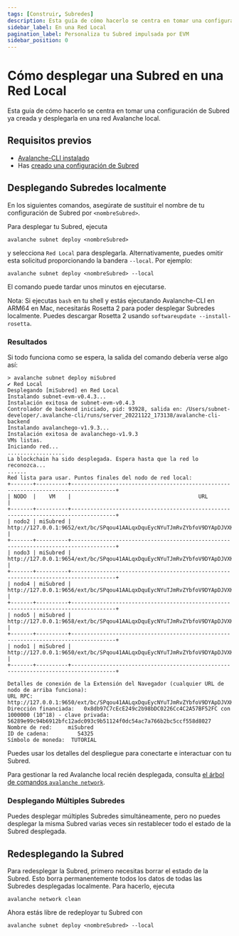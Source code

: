 ```yaml
---
tags: [Construir, Subredes]
description: Esta guía de cómo hacerlo se centra en tomar una configuración de Subred ya creada y desplegarla en una red Avalanche local.
sidebar_label: En una Red Local
pagination_label: Personaliza tu Subred impulsada por EVM
sidebar_position: 0
---
```


# Cómo desplegar una Subred en una Red Local

Esta guía de cómo hacerlo se centra en tomar una configuración de Subred ya creada y desplegarla en una
red Avalanche local.

## Requisitos previos

- [Avalanche-CLI instalado](/tooling/cli-guides/install-avalanche-cli.md)
- Has [creado una configuración de Subred](/build/subnet/hello-subnet#create-your-subnet-configuration)

## Desplegando Subredes localmente

En los siguientes comandos, asegúrate de sustituir el nombre de tu configuración de Subred por
`<nombreSubred>`.

Para desplegar tu Subred, ejecuta

`avalanche subnet deploy <nombreSubred>`

y selecciona `Red Local` para desplegarla. Alternativamente, puedes omitir esta solicitud proporcionando
la bandera `--local`. Por ejemplo:

`avalanche subnet deploy <nombreSubred> --local`

El comando puede tardar unos minutos en ejecutarse.

Nota: Si ejecutas `bash` en tu shell y estás ejecutando Avalanche-CLI en ARM64 en Mac,
necesitarás Rosetta 2 para poder desplegar Subredes localmente. Puedes descargar Rosetta 2 usando
`softwareupdate --install-rosetta`.

### Resultados

Si todo funciona como se espera, la salida del comando debería verse algo así:

<!-- markdownlint-disable MD013 -->

```text
> avalanche subnet deploy miSubred
✔ Red Local
Desplegando [miSubred] en Red Local
Instalando subnet-evm-v0.4.3...
Instalación exitosa de subnet-evm-v0.4.3
Controlador de backend iniciado, pid: 93928, salida en: /Users/subnet-developer/.avalanche-cli/runs/server_20221122_173138/avalanche-cli-backend
Instalando avalanchego-v1.9.3...
Instalación exitosa de avalanchego-v1.9.3
VMs listas.
Iniciando red...
..................
La blockchain ha sido desplegada. Espera hasta que la red lo reconozca...
......
Red lista para usar. Puntos finales del nodo de red local:
+-------+----------+------------------------------------------------------------------------------------+
| NODO  |    VM    |                                        URL                                         |
+-------+----------+------------------------------------------------------------------------------------+
| nodo2 | miSubred | http://127.0.0.1:9652/ext/bc/SPqou41AALqxDquEycNYuTJmRvZYbfoV9DYApDJVXKXuwVFPz/rpc |
+-------+----------+------------------------------------------------------------------------------------+
| nodo3 | miSubred | http://127.0.0.1:9654/ext/bc/SPqou41AALqxDquEycNYuTJmRvZYbfoV9DYApDJVXKXuwVFPz/rpc |
+-------+----------+------------------------------------------------------------------------------------+
| nodo4 | miSubred | http://127.0.0.1:9656/ext/bc/SPqou41AALqxDquEycNYuTJmRvZYbfoV9DYApDJVXKXuwVFPz/rpc |
+-------+----------+------------------------------------------------------------------------------------+
| nodo5 | miSubred | http://127.0.0.1:9658/ext/bc/SPqou41AALqxDquEycNYuTJmRvZYbfoV9DYApDJVXKXuwVFPz/rpc |
+-------+----------+------------------------------------------------------------------------------------+
| nodo1 | miSubred | http://127.0.0.1:9650/ext/bc/SPqou41AALqxDquEycNYuTJmRvZYbfoV9DYApDJVXKXuwVFPz/rpc |
+-------+----------+------------------------------------------------------------------------------------+

Detalles de conexión de la Extensión del Navegador (cualquier URL de nodo de arriba funciona):
URL RPC:          http://127.0.0.1:9650/ext/bc/SPqou41AALqxDquEycNYuTJmRvZYbfoV9DYApDJVXKXuwVFPz/rpc
Dirección financiada:   0x8db97C7cEcE249c2b98bDC0226Cc4C2A57BF52FC con 1000000 (10^18) - clave privada: 56289e99c94b6912bfc12adc093c9b51124f0dc54ac7a766b2bc5ccf558d8027
Nombre de red:     miSubred
ID de cadena:         54325
Símbolo de moneda:  TUTORIAL
```

<!-- markdownlint-enable MD013 -->

Puedes usar los detalles del despliegue para conectarte e interactuar con tu Subred.

Para gestionar la red Avalanche local recién desplegada, consulta
[el árbol de comandos `avalanche network`](/tooling/avalanche-cli.md#network).

### Desplegando Múltiples Subredes

Puedes desplegar múltiples Subredes simultáneamente, pero no puedes desplegar la misma Subred varias veces
sin restablecer todo el estado de la Subred desplegada.

## Redesplegando la Subred

Para redesplegar la Subred, primero necesitas borrar el estado de la Subred. Esto borra permanentemente todos los datos
de todas las Subredes desplegadas localmente. Para hacerlo, ejecuta

```shell
avalanche network clean
```

Ahora estás libre de redeployar tu Subred con

```shell
avalanche subnet deploy <nombreSubred> --local
```
